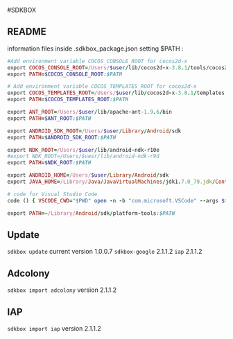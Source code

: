 #SDKBOX

## README
information files inside .sdkbox_package.json
setting $PATH : 
```ruby
#Add environment variable COCOS_CONSOLE_ROOT for cocos2d-x
export COCOS_CONSOLE_ROOT=/Users/$user/lib/cocos2d-x-3.8.1/tools/cocos2d-console/bin
export PATH=$COCOS_CONSOLE_ROOT:$PATH

# Add environment variable COCOS_TEMPLATES_ROOT for cocos2d-x
export COCOS_TEMPLATES_ROOT=/Users/$user/lib/cocos2d-x-3.8.1/templates
export PATH=$COCOS_TEMPLATES_ROOT:$PATH

export ANT_ROOT=/Users/$user/lib/apache-ant-1.9.6/bin
export PATH=$ANT_ROOT:$PATH

export ANDROID_SDK_ROOT=/Users/$user/Library/Android/sdk
export PATH=$ANDROID_SDK_ROOT:$PATH

export NDK_ROOT=/Users/$user/lib/android-ndk-r10e
#export NDK_ROOT=/Users/$uesr/lib/android-ndk-r9d
export PATH=$NDK_ROOT:$PATH

export ANDROID_HOME=/Users/$user/Library/Android/sdk
export JAVA_HOME=/Library/Java/JavaVirtualMachines/jdk1.7.0_79.jdk/Contents/Home

# code for Visual Studio Code
code () { VSCODE_CWD="$PWD" open -n -b "com.microsoft.VSCode" --args $* ;}

export PATH=~/Library/Android/sdk/platform-tools:$PATH
```
## Update
`sdkbox update` current version 1.0.0.7
`sdkbox-google` 2.1.1.2
`iap` 2.1.1.2

## Adcolony
`sdkbox import adcolony` version 2.1.1.2

## IAP
`sdkbox import iap` version 2.1.1.2
